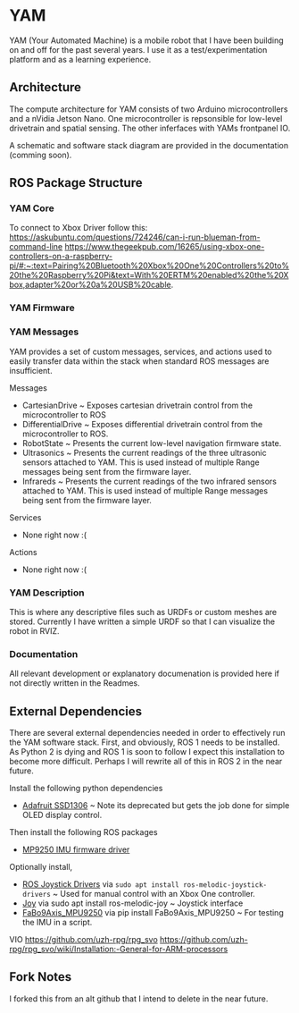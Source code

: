 # YAM
YAM (Your Automated Machine) is a mobile robot that I have been building on and off for the past several years. I use it as a test/experimentation platform and as a learning experience.

## Architecture
The compute architecture for YAM consists of two Arduino microcontrollers and a nVidia Jetson Nano. One microcontroller is repsonsible for low-level drivetrain and spatial sensing. The other inferfaces with YAMs frontpanel IO. 

A schematic and software stack diagram are provided in the documentation (comming soon).

## ROS Package Structure

### YAM Core


To connect to Xbox Driver follow this:
https://askubuntu.com/questions/724246/can-i-run-blueman-from-command-line
https://www.thegeekpub.com/16265/using-xbox-one-controllers-on-a-raspberry-pi/#:~:text=Pairing%20Bluetooth%20Xbox%20One%20Controllers%20to%20the%20Raspberry%20Pi&text=With%20ERTM%20enabled%20the%20Xbox,adapter%20or%20a%20USB%20cable.

### YAM Firmware



### YAM Messages
YAM provides a set of custom messages, services, and actions used to easily transfer data within the stack when standard ROS messages are insufficient.

Messages
- CartesianDrive ~ Exposes cartesian drivetrain control from the microcontroller to ROS
- DifferentialDrive ~ Exposes differential drivetrain control from the microcontroller to ROS.
- RobotState ~ Presents the current low-level navigation firmware state.
- Ultrasonics ~ Presents the current readings of the three ultrasonic sensors attached to YAM. This is used instead of multiple Range messages being sent from the firmware layer. 
- Infrareds ~ Presents the current readings of the two infrared sensors attached to YAM. This is used instead of multiple Range messages being sent from the firmware layer.      

Services
- None right now :(

Actions
- None right now :(

### YAM Description
This is where any descriptive files such as URDFs or custom meshes are stored. Currently I have written a simple URDF so that I can visualize the robot in RVIZ.

### Documentation
All relevant development or explanatory documenation is provided here if not directly written in the Readmes.

## External Dependencies
There are several external dependencies needed in order to effectively run the YAM software stack. First, and obviously, ROS 1 needs to be installed. As Python 2 is dying and ROS 1 is soon to follow I expect this installation to become more difficult. Perhaps I will rewrite all of this in ROS 2 in the near future.

Install the following python dependencies
- [Adafruit SSD1306](https://github.com/adafruit/Adafruit_Python_SSD1306) ~ Note its deprecated but gets the job done for simple OLED display control.

Then install the following ROS packages
- [MP9250 IMU firmware driver](https://github.com/StefanKrupop/ros-mpu9250-imu) 

Optionally install,
- [ROS Joystick Drivers](https://github.com/ros-drivers/joystick_drivers/tree/main/joy) via `sudo apt install ros-melodic-joystick-drivers` ~ Used for manual control with an Xbox One controller.
- [Joy]() via sudo apt install ros-melodic-joy ~ Joystick interface
- [FaBo9Axis_MPU9250](https://github.com/FaBoPlatform/FaBo9AXIS-MPU9250-Python) via pip install FaBo9Axis_MPU9250 ~ For testing the IMU in a script.

VIO
https://github.com/uzh-rpg/rpg_svo
https://github.com/uzh-rpg/rpg_svo/wiki/Installation:-General-for-ARM-processors

## Fork Notes
I forked this from an alt github that I intend to delete in the near future.
